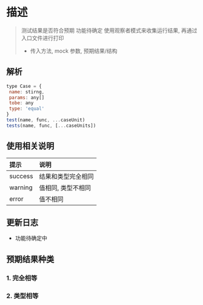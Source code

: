 # 描述

> 测试结果是否符合预期
> 功能待确定
> 使用观察者模式来收集运行结果, 再通过入口文件进行打印
>
> - 传入方法, mock 参数, 预期结果/结构

## 解析

```js
type Case = {
 name: stirng,
 params: any[]
 tobe: any
 type: 'equal'
}
test(name, func, ...caseUnit)
tests(name, func, [...caseUnits])
```

## 使用相关说明

| 提示    | 说明               |
| :------ | :----------------- |
| success | 结果和类型完全相同 |
| warning | 值相同, 类型不相同 |
| error   | 值不相同           |

## 更新日志

- 功能待确定中

<div class="exploded-line" />

## 预期结果种类

### 1. 完全相等

### 2. 类型相等
